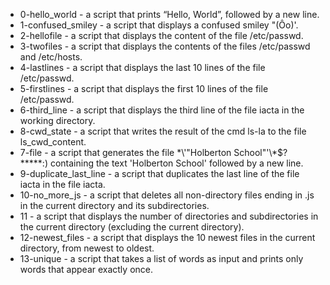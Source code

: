 * 0-hello_world - a script that prints “Hello, World”, followed by a new line.
* 1-confused_smiley - a script that displays a confused smiley "(Ôo)'.
* 2-hellofile - a script that displays the content of the file /etc/passwd.
* 3-twofiles - a script that displays the contents of the files /etc/passwd and /etc/hosts.
* 4-lastlines - a script that displays the last 10 lines of the file /etc/passwd.
* 5-firstlines - a script that displays the first 10 lines of the file /etc/passwd.
* 6-third_line - a script that displays the third line of the file iacta in the working directory.
* 8-cwd_state - a script that writes the result of the cmd ls-la to the file ls_cwd_content.
* 7-file - a script that generates the file \*\\'"Holberton School"\'\\*$\?\*\*\*\*\*:) containing the text 'Holberton School' followed by a new line.
* 9-duplicate_last_line - a script that duplicates the last line of the file iacta in the file iacta.
* 10-no_more_js - a script that deletes all non-directory files ending in .js in the current directory and its subdirectories.
* 11 - a script that displays the number of directories and subdirectories in the current directory (excluding the current directory).
* 12-newest_files - a script that displays the 10 newest files in the current directory, from newest to oldest.
* 13-unique - a script that takes a list of words as input and prints only words that appear exactly once.